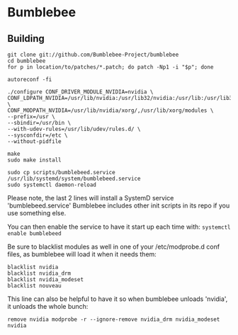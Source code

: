 # Bumblebee

Building
---
```text
git clone git://github.com/Bumblebee-Project/bumblebee
cd bumblebee
for p in location/to/patches/*.patch; do patch -Np1 -i "$p"; done 

autoreconf -fi

./configure CONF_DRIVER_MODULE_NVIDIA=nvidia \
CONF_LDPATH_NVIDIA=/usr/lib/nvidia:/usr/lib32/nvidia:/usr/lib:/usr/lib32 \
CONF_MODPATH_NVIDIA=/usr/lib/nvidia/xorg/,/usr/lib/xorg/modules \
--prefix=/usr \
--sbindir=/usr/bin \
--with-udev-rules=/usr/lib/udev/rules.d/ \
--sysconfdir=/etc \
--without-pidfile

make
sudo make install

sudo cp scripts/bumblebeed.service /usr/lib/systemd/system/bumblebeed.service
sudo systemctl daemon-reload
```
Please note, the last 2 lines will install a SystemD service 'bumblebeed.service'
Bumblebee includes other init scripts in its repo if you use something else.

You can then enable the service to have it start up each time with: `systemctl enable bumblebeed`

Be sure to blacklist modules as well in one of your /etc/modprobe.d conf files, as bumblebee will load it when it needs them:
```
blacklist nvidia
blacklist nvidia_drm
blacklist nvidia_modeset
blacklist nouveau
```
This line can also be helpful to have it so when bumblebee unloads 'nvidia', it unloads the whole bunch:

`remove nvidia modprobe -r --ignore-remove nvidia_drm nvidia_modeset nvidia`

